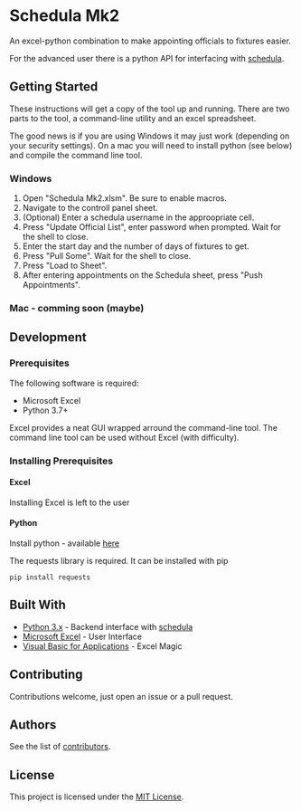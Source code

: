 # Schedula Mk2

An excel-python combination to make appointing officials to fixtures easier.

For the advanced user there is a python API for interfacing with [schedula](https://schedula.sportstg.com/).

## Getting Started

These instructions will get a copy of the tool up and running.
There are two parts to the tool, a command-line utility and an excel spreadsheet.

The good news is if you are using Windows it may just work (depending on your security settings). On a mac you will need to install python (see below) and compile the command line tool.

### Windows

1. Open "Schedula Mk2.xlsm". Be sure to enable macros.
2. Navigate to the controll panel sheet.
3. (Optional) Enter a schedula username in the approopriate cell.
4. Press "Update Official List", enter password when prompted. Wait for the shell to close.
5. Enter the start day and the number of days of fixtures to get.
6. Press "Pull Some". Wait for the shell to close.
7. Press "Load to Sheet".
8. After entering appointments on the Schedula sheet, press "Push Appointments".


### Mac - comming soon (maybe)

## Development

### Prerequisites

The following software is required:

* Microsoft Excel
* Python 3.7+

Excel provides a neat GUI wrapped arround the command-line tool. The command line tool can be used without Excel (with difficulty).

### Installing Prerequisites

#### Excel

Installing Excel is left to the user

#### Python

Install python - available [here](https://www.python.org/downloads/)

The requests library is required. It can be installed with pip

```
pip install requests
```

## Built With

* [Python 3.x](https://www.python.org/) - Backend interface with [schedula](https://schedula.sportstg.com/)
* [Microsoft Excel](https://www.microsoft.com/en-au/microsoft-365/excel) - User Interface
* [Visual Basic for Applications](https://docs.microsoft.com/en-us/office/vba/api/overview/) - Excel Magic

## Contributing

Contributions welcome, just open an issue or a pull request. 

## Authors

See the list of [contributors](https://github.com/Rails71/schedulaMk2/graphs/contributors).

## License

This project is licensed under the [MIT License](https://github.com/Rails71/schedulaMk2/blob/master/LICENCE.txt).
